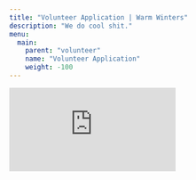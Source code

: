 ```yaml
---
title: "Volunteer Application | Warm Winters"
description: "We do cool shit."
menu:
  main:
    parent: "volunteer"
    name: "Volunteer Application"
    weight: -100
---
```


<div class="google-form">
  <iframe frameborder="0" src="https://docs.google.com/forms/d/e/1FAIpQLScSYDEpPLjD5iL6hbLArku-eialRi3DV-l2hZiYTLc1HEqlzg/viewform?embedded=true">Loading...</iframe>
</div>
